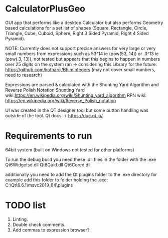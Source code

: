 # CalculatorPlusGeo

GUI app that performs like a desktop Calculator but also performs Geometry based calculations for a set list of shapes (Square, Rectangle, Circle, Triangle, Cube, Cuboid, Sphere, Right 3 Sided Pyramid, Right 4 Sided Pyramid).

NOTE:
Currently does not support precise answers for very large or very small numbers from expressions such as 53^14 ie (pow(53, 14)) or .3^13 ie (pow(.3, 13)), not tested but appears that this begins to happen in numbers over 25 digits on the system ran -> considering this Library for the future: https://github.com/kothariji/BhimIntegers (may not cover small numbers, need to research)

Expressions are parsed & calculated with the Shunting Yard Algorithm and Reverse Polish Notation
Shunting Yard wiki:https://en.wikipedia.org/wiki/Shunting_yard_algorithm 
RPN wiki: https://en.wikipedia.org/wiki/Reverse_Polish_notation

UI was created in the QT designer tool but some button handling was outside of the tool.
Qt docs -> https://doc.qt.io/

# Requirements to run

64bit system (built on Windows not tested for other platforms)

To run the debug build you need these .dll files in the folder with the .exe
Qt6Widgetsd.dll
Qt6Guid.dll
Qt6Cored.dll

additionally you need to add the Qt plugins folder to the .exe directory
for example add this folder to folder holding the .exe:
C:\Qt\6.6.1\msvc2019_64\plugins


# TODO list

1. Linting.
2. Double check comments.
3. Add commas to expression browser?